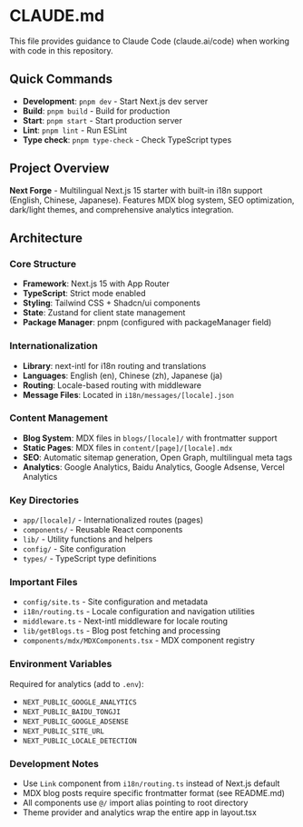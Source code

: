 # CLAUDE.md

This file provides guidance to Claude Code (claude.ai/code) when working with code in this repository.

## Quick Commands

- **Development**: `pnpm dev` - Start Next.js dev server
- **Build**: `pnpm build` - Build for production
- **Start**: `pnpm start` - Start production server
- **Lint**: `pnpm lint` - Run ESLint
- **Type check**: `pnpm type-check` - Check TypeScript types

## Project Overview

**Next Forge** - Multilingual Next.js 15 starter with built-in i18n support (English, Chinese, Japanese). Features MDX blog system, SEO optimization, dark/light themes, and comprehensive analytics integration.

## Architecture

### Core Structure
- **Framework**: Next.js 15 with App Router
- **TypeScript**: Strict mode enabled
- **Styling**: Tailwind CSS + Shadcn/ui components
- **State**: Zustand for client state management
- **Package Manager**: pnpm (configured with packageManager field)

### Internationalization
- **Library**: next-intl for i18n routing and translations
- **Languages**: English (en), Chinese (zh), Japanese (ja)
- **Routing**: Locale-based routing with middleware
- **Message Files**: Located in `i18n/messages/[locale].json`

### Content Management
- **Blog System**: MDX files in `blogs/[locale]/` with frontmatter support
- **Static Pages**: MDX files in `content/[page]/[locale].mdx`
- **SEO**: Automatic sitemap generation, Open Graph, multilingual meta tags
- **Analytics**: Google Analytics, Baidu Analytics, Google Adsense, Vercel Analytics

### Key Directories
- `app/[locale]/` - Internationalized routes (pages)
- `components/` - Reusable React components
- `lib/` - Utility functions and helpers
- `config/` - Site configuration
- `types/` - TypeScript type definitions

### Important Files
- `config/site.ts` - Site configuration and metadata
- `i18n/routing.ts` - Locale configuration and navigation utilities
- `middleware.ts` - Next-intl middleware for locale routing
- `lib/getBlogs.ts` - Blog post fetching and processing
- `components/mdx/MDXComponents.tsx` - MDX component registry

### Environment Variables
Required for analytics (add to `.env`):
- `NEXT_PUBLIC_GOOGLE_ANALYTICS`
- `NEXT_PUBLIC_BAIDU_TONGJI`
- `NEXT_PUBLIC_GOOGLE_ADSENSE`
- `NEXT_PUBLIC_SITE_URL`
- `NEXT_PUBLIC_LOCALE_DETECTION`

### Development Notes
- Use `Link` component from `i18n/routing.ts` instead of Next.js default
- MDX blog posts require specific frontmatter format (see README.md)
- All components use `@/` import alias pointing to root directory
- Theme provider and analytics wrap the entire app in layout.tsx